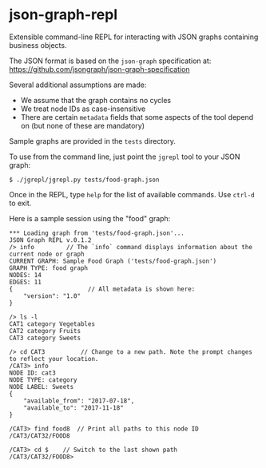# json-graph-repl
Extensible command-line REPL for interacting with JSON graphs containing business objects. 

The JSON format is based on the `json-graph` specification at: https://github.com/jsongraph/json-graph-specification 

Several additional assumptions are made:

  * We assume that the graph contains no cycles
  * We treat node IDs as case-insensitive
  * There are certain `metadata` fields that some aspects of the tool depend on (but none of these are mandatory)

Sample graphs are provided in the `tests` directory. 

To use from the command line, just point the `jgrepl` tool to your JSON graph:

    $ ./jgrepl/jgrepl.py tests/food-graph.json 

Once in the REPL, type `help` for the list of available commands. Use `ctrl-d` to exit. 

Here is a sample session using the "food" graph:

    *** Loading graph from 'tests/food-graph.json'...
    JSON Graph REPL v.0.1.2
    /> info         // The `info` command displays information about the current node or graph
    CURRENT GRAPH: Sample Food Graph ('tests/food-graph.json')
    GRAPH TYPE: food graph
    NODES: 14
    EDGES: 11
    {                     // All metadata is shown here:
        "version": "1.0"  
    }

    /> ls -l
    CAT1 category Vegetables
    CAT2 category Fruits
    CAT3 category Sweets

    /> cd CAT3          // Change to a new path. Note the prompt changes to reflect your location. 
    /CAT3> info
    NODE ID: cat3
    NODE TYPE: category
    NODE LABEL: Sweets
    {
        "available_from": "2017-07-18",
        "available_to": "2017-11-18"
    }
    
    /CAT3> find food8  // Print all paths to this node ID
    /CAT3/CAT32/FOOD8

    /CAT3> cd $    // Switch to the last shown path
    /CAT3/CAT32/FOOD8> 
